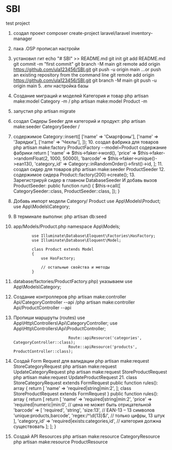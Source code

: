 # SBI
test project
1. создал проект          composer create-project laravel/laravel inventory-manager 
3. пака .OSP прописал настройи
4. установил гит echo "# SBI" >> README.md
                  git init
                  git add README.md
                  git commit -m "first commit"
                  git branch -M main
                  git remote add origin https://github.com/ula123456/SBI.git
                  git push -u origin main
                  …or push an existing repository from the command line
                  git remote add origin https://github.com/ula123456/SBI.git
                  git branch -M main
                  git push -u origin main
   5. .env настройка базы 
6. Создание миграций и моделей Категория и товар php artisan make:model Category -m    / php artisan make:model Product -m
7. запустил php artisan migrate
8. создал Сидеры Seeder для категорий и продукт: php artisan make:seeder CategorySeeder  / 
9. содержимое Category::insert([
                                  ['name' => 'Смартфоны'],
                                  ['name' => 'Зарядки'],
                                  ['name' => 'Чехлы'],
                              ]);
   10. создал фабрика для товаров php artisan make:factory ProductFactory --model=Product содержание фабрики return [
                                                                    'name' => $this->faker->word(),
                                                                    'price' => $this->faker->randomFloat(2, 1000, 50000),
                                                                    'barcode' => $this->faker->unique()->ean13(),
                                                                    'category_id' => Category::inRandomOrder()->first()->id,
                                                                ];
   11. создал сидер для товаров php artisan make:seeder ProductSeeder
   12.  содержимое сидера Product::factory(200)->create();
   13.  Зарегистрируй сидер в главном DatabaseSeeder И добавь вызов ProductSeeder: public function run()
                                                                            {
                                                                                $this->call([
                                                                                    CategorySeeder::class,
                                                                                    ProductSeeder::class,
                                                                                ]);
                                                                            }

  14. Добавь импорт модели Category/ Product  use App\Models\Product;  use App\Models\Category;
  15.  В терминале выполни: php artisan db:seed
  16. app/Models/Product.php
                  namespace App\Models;
                  
                  use Illuminate\Database\Eloquent\Factories\HasFactory;
                  use Illuminate\Database\Eloquent\Model;
                  
                  class Product extends Model
                  {
                      use HasFactory;
                  
                      // остальные свойства и методы
                  }

17. database/factories/ProductFactory.php) указываем use App\Models\Category;
18. Создание контроллеров  php artisan make:controller Api/CategoryController --api /php artisan make:controller Api/ProductController --api
19. Пропиши маршруты (routes)  use App\Http\Controllers\Api\CategoryController;
                                use App\Http\Controllers\Api\ProductController;
                                
                                Route::apiResource('categories', CategoryController::class);
                                Route::apiResource('products', ProductController::class);

20. Создай Form Request для валидации  php artisan make:request StoreCategoryRequest
                                        php artisan make:request UpdateCategoryRequest
                                        php artisan make:request StoreProductRequest
                                        php artisan make:request UpdateProductRequest
    21. class StoreCategoryRequest extends FormRequest   public function rules(): array
                                                            {
                                                                return [
                                                                'name' => 'required|string|min:2',
                                                            ];
                                    class StoreProductRequest extends FormRequest                        }
                                          public function rules(): array
                                            {
                                                return [
                                                    return [
                                                'name' => 'required|string|min:2',
                                                'price' => 'required|numeric|min:0', // цена не может быть отрицательной
                                                'barcode' => [
                                                    'required',
                                                    'string',
                                                    'size:13', // EAN-13 – 13 символов
                                                    'unique:products,barcode',
                                                    'regex:/^\d{13}$/', // только цифры, 13 штук
                                                ],
                                                'category_id' => 'required|exists:categories,id', // категория должна существовать
                                            ];
                                                ];
                                            }
22. Создай API Resources php artisan make:resource CategoryResource php artisan make:resource ProductResource

